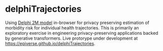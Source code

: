 # delphiTrajectories
Using [Delphi 2M model](https://www.nature.com/articles/s41586-025-09529-3) in-browser for privacy preserving estimation of morbidity risk for individual health trajectories. This is primarily an exploratory exercise in engineering privacy-preserving applications backed by generative transformers. Live protorype under development at https://epiverse.github.io/delphiTrajectories.
